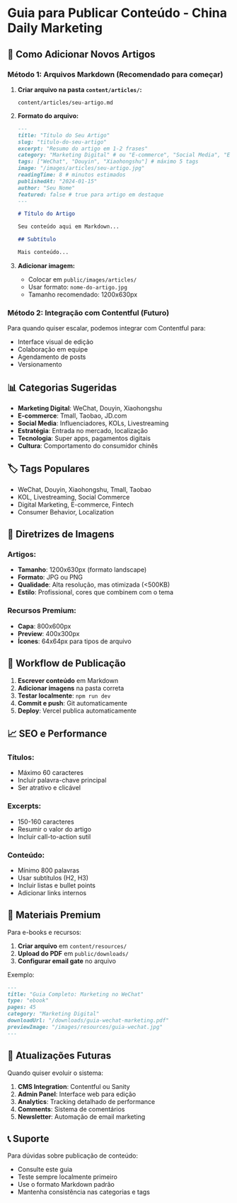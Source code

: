 # Guia para Publicar Conteúdo - China Daily Marketing

## 📝 Como Adicionar Novos Artigos

### Método 1: Arquivos Markdown (Recomendado para começar)

1. **Criar arquivo na pasta `content/articles/`:**
   ```
   content/articles/seu-artigo.md
   ```

2. **Formato do arquivo:**
   ```markdown
   ---
   title: "Título do Seu Artigo"
   slug: "titulo-do-seu-artigo"
   excerpt: "Resumo do artigo em 1-2 frases"
   category: "Marketing Digital" # ou "E-commerce", "Social Media", "Estratégia"
   tags: ["WeChat", "Douyin", "Xiaohongshu"] # máximo 5 tags
   image: "/images/articles/seu-artigo.jpg"
   readingTime: 8 # minutos estimados
   publishedAt: "2024-01-15"
   author: "Seu Nome"
   featured: false # true para artigo em destaque
   ---

   # Título do Artigo

   Seu conteúdo aqui em Markdown...

   ## Subtítulo

   Mais conteúdo...
   ```

3. **Adicionar imagem:**
   - Colocar em `public/images/articles/`
   - Usar formato: `nome-do-artigo.jpg`
   - Tamanho recomendado: 1200x630px

### Método 2: Integração com Contentful (Futuro)

Para quando quiser escalar, podemos integrar com Contentful para:
- Interface visual de edição
- Colaboração em equipe
- Agendamento de posts
- Versionamento

## 📊 Categorias Sugeridas

- **Marketing Digital**: WeChat, Douyin, Xiaohongshu
- **E-commerce**: Tmall, Taobao, JD.com
- **Social Media**: Influenciadores, KOLs, Livestreaming
- **Estratégia**: Entrada no mercado, localização
- **Tecnologia**: Super apps, pagamentos digitais
- **Cultura**: Comportamento do consumidor chinês

## 🏷️ Tags Populares

- WeChat, Douyin, Xiaohongshu, Tmall, Taobao
- KOL, Livestreaming, Social Commerce
- Digital Marketing, E-commerce, Fintech
- Consumer Behavior, Localization

## 📸 Diretrizes de Imagens

### Artigos:
- **Tamanho**: 1200x630px (formato landscape)
- **Formato**: JPG ou PNG
- **Qualidade**: Alta resolução, mas otimizada (<500KB)
- **Estilo**: Profissional, cores que combinem com o tema

### Recursos Premium:
- **Capa**: 800x600px
- **Preview**: 400x300px
- **Ícones**: 64x64px para tipos de arquivo

## 🚀 Workflow de Publicação

1. **Escrever conteúdo** em Markdown
2. **Adicionar imagens** na pasta correta
3. **Testar localmente**: `npm run dev`
4. **Commit e push**: Git automaticamente
5. **Deploy**: Vercel publica automaticamente

## 📈 SEO e Performance

### Títulos:
- Máximo 60 caracteres
- Incluir palavra-chave principal
- Ser atrativo e clicável

### Excerpts:
- 150-160 caracteres
- Resumir o valor do artigo
- Incluir call-to-action sutil

### Conteúdo:
- Mínimo 800 palavras
- Usar subtítulos (H2, H3)
- Incluir listas e bullet points
- Adicionar links internos

## 📧 Materiais Premium

Para e-books e recursos:

1. **Criar arquivo** em `content/resources/`
2. **Upload do PDF** em `public/downloads/`
3. **Configurar email gate** no arquivo

Exemplo:
```markdown
---
title: "Guia Completo: Marketing no WeChat"
type: "ebook"
pages: 45
category: "Marketing Digital"
downloadUrl: "/downloads/guia-wechat-marketing.pdf"
previewImage: "/images/resources/guia-wechat.jpg"
---
```

## 🔄 Atualizações Futuras

Quando quiser evoluir o sistema:

1. **CMS Integration**: Contentful ou Sanity
2. **Admin Panel**: Interface web para edição
3. **Analytics**: Tracking detalhado de performance
4. **Comments**: Sistema de comentários
5. **Newsletter**: Automação de email marketing

## 📞 Suporte

Para dúvidas sobre publicação de conteúdo:
- Consulte este guia
- Teste sempre localmente primeiro
- Use o formato Markdown padrão
- Mantenha consistência nas categorias e tags
